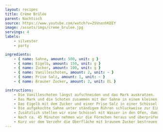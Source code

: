 ```yaml
---
layout: recipes
title: Crème Brûlée
parent: Nachtisch
source: https://www.youtube.com/watch?v=2SVnonhKEEY
image: /assets/imgs/creme_brulee.jpg
servings: 4
labels:
    - silvester
    - party

ingredients:
    - { name: Sahne, amount: 500, unit: g }
    - { name: Eigelb, amount: 150, unit: g }
    - { name: Zucker, amount: 100, unit: g }
    - { name: Vanilleschoten, amount: 2, unit: ~ }
    - { name: Prise Salz, amount: 1, unit: ~ }
    - { name: Brauner Zucker, amount: 2, unit: EL }

instructions:
    - Die Vanilleschoten längst aufschneiden und das Mark auskratzen.
    - Das Mark und die Schoten zusammen mit der Sahne in einem kleinen Topf langsam aufkochen lassen, parallel den Ofen auf 100°C Umluft vorheizen.
    - Das Eigelb mit dem Zucker und einer Prise Salz in einer Schüssel glatt rühren.
    - Die aufgekochte Sahne unter ständigem Rühren schluckweise zur Eimasse geben und unterrühren. Wenn alles vermischt ist, die Masse in Förmchen der Wahl abfüllen und in den vorgeheizten Ofen geben.
    - Zusätzlich stellen wir eine Schüssel mit Wasser in den Ofen, damit durch den aufsteigenden Wasserdampf die Crème Brûlée gleichmäßig stockt.
    - Nach ca. 45 Minuten nehmen wir die Förmchen heraus und überprüfen, ob  die richtige Konsistenz erreicht ist. Sie sollte leicht wabbeln und nicht mehr flüssig sein, in der Mitte kann sie ruhig etwas weicher als am Rand sein. Hat die Masse noch nicht die gewünschte Konsistenz erreicht, stellen wir sie für weitere 5 Minuten in den Ofen und überprüfen alle 5 Minuten die Konsistenz, bis sie richtig ist. Erst dann holen wir die Förmchen raus und stellen sie in den Kühlschrank.
    - Kurz vor dem Verzehr die Oberfläche mit braunem Zucker bestreuen und mit einem Bunsenbrenner karamellisieren.
---
```

